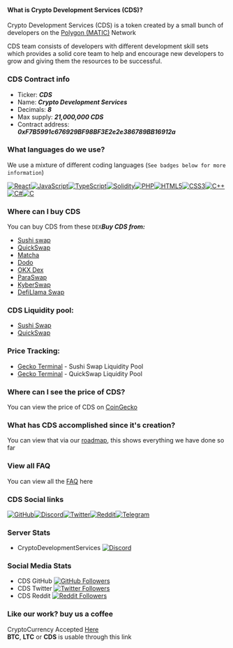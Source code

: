 #### What is Crypto Development Services (CDS)? 

Crypto Development Services (CDS) is a token created by a small bunch of developers on the [Polygon (MATIC)](https://cryptodevelopmentservices.github.io/CDS_MetaMask_Connector_MATIC/) Network

CDS team consists of developers with different development skill sets which provides a solid core team to help and encourage new developers to grow and giving them the resources to be successful.

### CDS Contract info
* Ticker: ***CDS***
* Name: ***Crypto Development Services***
* Decimals: ***8***
* Max supply: ***21,000,000 CDS***
* Contract address: ***0xF7B5991c676929BF98BF3E2e2e386789BB16912a***

### What languages do we use?
We use a mixture of different coding languages (`See badges below for more information`)

[![React](https://img.shields.io/badge/react-%2320232a.svg?style=for-the-badge&logo=react&logoColor=%2361DAFB)](https://github.com/orgs/CryptoDevelopmentServices/repositories?q=&type=all&language=react&sort=)[![JavaScript](https://img.shields.io/badge/javascript-%23323330.svg?style=for-the-badge&logo=javascript&logoColor=%23F7DF1E)](https://github.com/orgs/CryptoDevelopmentServices/repositories?q=&type=all&language=javascript&sort=)[![TypeScript](https://img.shields.io/badge/typescript-%23007ACC.svg?style=for-the-badge&logo=typescript&logoColor=white)](https://github.com/orgs/CryptoDevelopmentServices/repositories?q=&type=all&language=typescript&sort=)[![Solidity](https://img.shields.io/badge/Solidity-%23363636.svg?style=for-the-badge&logo=solidity&logoColor=white)](https://github.com/orgs/CryptoDevelopmentServices/repositories?q=&type=all&language=solidity&sort=)[![PHP](https://img.shields.io/badge/php-%23777BB4.svg?style=for-the-badge&logo=php&logoColor=white)](https://github.com/orgs/CryptoDevelopmentServices/repositories?q=&type=all&language=php&sort=)[![HTML5](https://img.shields.io/badge/html5-%23E34F26.svg?style=for-the-badge&logo=html5&logoColor=white)](https://github.com/orgs/CryptoDevelopmentServices/repositories?q=&type=all&language=html&sort=)[![CSS3](https://img.shields.io/badge/css3-%231572B6.svg?style=for-the-badge&logo=css3&logoColor=white)](https://github.com/orgs/CryptoDevelopmentServices/repositories?q=&type=all&language=css&sort=)[![C++](https://img.shields.io/badge/c++-%2300599C.svg?style=for-the-badge&logo=c%2B%2B&logoColor=white)](https://github.com/orgs/CryptoDevelopmentServices/repositories?q=&type=all&language=c%2B%2B&sort=)[![C#](https://img.shields.io/badge/c%23-%23239120.svg?style=for-the-badge&logo=c-sharp&logoColor=white)](https://github.com/orgs/CryptoDevelopmentServices/repositories?q=&type=all&language=c#&sort=)[![C](https://img.shields.io/badge/c-%2300599C.svg?style=for-the-badge&logo=c&logoColor=white)](https://github.com/orgs/CryptoDevelopmentServices/repositories?q=&type=all&language=c&sort=)

### Where can I buy CDS
You can buy CDS from these `DEX`***Buy CDS from:***
* [Sushi swap](https://www.sushi.com/polygon/swap?token0=NATIVE&token1=0xF7B5991c676929BF98BF3E2e2e386789BB16912a)
* [QuickSwap](https://quickswap.exchange/#/swap?currency0=ETH&currency1=0xF7B5991c676929BF98BF3E2e2e386789BB16912a&swapIndex=0)
* [Matcha](https://matcha.xyz/tokens/polygon/0xf7b5991c676929bf98bf3e2e2e386789bb16912a?sellChain=137&sellAddress=0xeeeeeeeeeeeeeeeeeeeeeeeeeeeeeeeeeeeeeeee)
* [Dodo](https://app.dodoex.io/swap/network/polygon/137-MATIC/137-CDS)
* [OKX Dex](https://www.okx.com/web3/dex-swap?inputChain=137&inputCurrency=0xeeeeeeeeeeeeeeeeeeeeeeeeeeeeeeeeeeeeeeee&outputChain=137&outputCurrency=0xf7b5991c676929bf98bf3e2e2e386789bb16912a)
* [ParaSwap](https://app.paraswap.xyz/#/swap/0xEeeeeEeeeEeEeeEeEeEeeEEEeeeeEeeeeeeeEEeE-0xF7B5991c676929BF98BF3E2e2e386789BB16912a/0.475559/SELL?version=6.2&network=polygon)
* [KyberSwap](https://kyberswap.com/swap/polygon/pol-to-0xf7b5991c676929bf98bf3e2e2e386789bb16912a)
* [DefiLlama Swap](https://swap.defillama.com/?chain=polygon&from=0x0000000000000000000000000000000000000000&tab=swap&to=0xF7B5991c676929BF98BF3E2e2e386789BB16912a)

### CDS Liquidity pool:
* [Sushi Swap](https://www.sushi.com/polygon/pool/v3/add?toCurrency=NATIVE&fromCurrency=0xF7B5991c676929BF98BF3E2e2e386789BB16912a&feeAmount=3000)
* [QuickSwap](https://quickswap.exchange/#/pools?currency0=0xF7B5991c676929BF98BF3E2e2e386789BB16912a&currency1=ETH)

### Price Tracking:
* [Gecko Terminal](https://www.geckoterminal.com/polygon_pos/pools/0xd9628c1de426aae17908d18bb6124d565f89dad3) - Sushi Swap Liquidity Pool
* [Gecko Terminal](https://www.geckoterminal.com/polygon_pos/pools/0x7ff955d09691eff995c7477a68ef6bd362650ebc) - QuickSwap Liquidity Pool



### Where can I see the price of CDS?
You can view the price of CDS on [CoinGecko](https://www.coingecko.com/en/coins/crypto-development-services)

### What has CDS accomplished since it's creation?
You can view that via our [roadmap](https://www.cryptodevservices.com/roadmap.html), this shows everything we have done so far

### View all FAQ
You can view all the [FAQ](https://www.cryptodevservices.com/faq.html) here

### CDS Social links
[![GitHub](https://img.shields.io/badge/GitHub-100000?style=for-the-badge&logo=github&logoColor=white)](https://github.com/CryptoDevelopmentServices)[![Discord](https://img.shields.io/badge/Discord-7289DA?style=for-the-badge&logo=discord&logoColor=white)](https://discord.gg/vrvfhQ4FRa)[![Twitter](https://img.shields.io/badge/Twitter-1DA1F2?style=for-the-badge&logo=twitter&logoColor=white)](https://twitter.com/CryptoDevelopm3)[![Reddit](https://img.shields.io/badge/Reddit-FF4500?style=for-the-badge&logo=reddit&logoColor=white)](https://www.reddit.com/r/CryptoDevelopment_CDS)[![Telegram](https://img.shields.io/badge/Telegram-2CA5E0?style=for-the-badge&logo=telegram&logoColor=white)](https://t.me/CryptoDevelopmentService)

### Server Stats
* CryptoDevelopmentServices [![Discord](https://img.shields.io/discord/1157606000946327622)](https://discord.gg/vrvfhQ4FRa) 

### Social Media Stats
* CDS GitHub [![GitHub Followers](https://img.shields.io/github/followers/CryptoDevelopmentServices?style=social)](https://github.com/CryptoDevelopmentServices)
* CDS Twitter [![Twitter Followers](https://img.shields.io/twitter/follow/CryptoDevelopm3?style=social)](https://twitter.com/CryptoDevelopm3)
* CDS Reddit [![Reddit Followers](https://img.shields.io/reddit/subreddit-subscribers/CryptoDevelopment_CDS?style=social)](https://www.reddit.com/r/CryptoDevelopment_CDS)


### Like our work? buy us a coffee
CryptoCurrency Accepted [Here](https://cryptocurrencycheckout.com/donate/PQQBaSL7u1)  
**__BTC__**, **__LTC__** or **__CDS__** is usable through this link
